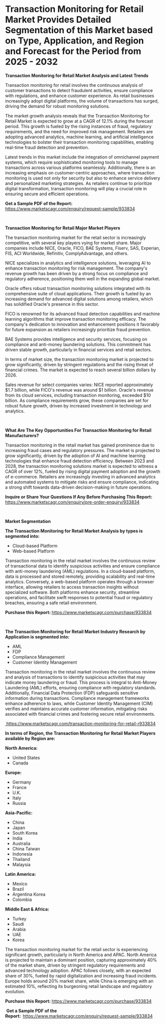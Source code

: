 <p><h1>Transaction Monitoring for Retail Market Provides Detailed Segmentation of this Market based on Type, Application, and Region and Forecast for the Period from 2025 - 2032</h1></p><p><strong>Transaction Monitoring for Retail Market Analysis and Latest Trends</strong></p>
<p><p>Transaction monitoring for retail involves the continuous analysis of customer transactions to detect fraudulent activities, ensure compliance with regulations, and enhance customer experience. As retail businesses increasingly adopt digital platforms, the volume of transactions has surged, driving the demand for robust monitoring solutions.</p><p>The market growth analysis reveals that the Transaction Monitoring for Retail Market is expected to grow at a CAGR of 12.1% during the forecast period. This growth is fueled by the rising instances of fraud, regulatory requirements, and the need for improved risk management. Retailers are adopting advanced analytics, machine learning, and artificial intelligence technologies to bolster their transaction monitoring capabilities, enabling real-time fraud detection and prevention.</p><p>Latest trends in this market include the integration of omnichannel payment systems, which require sophisticated monitoring tools to manage transactions across various platforms seamlessly. Additionally, there is an increasing emphasis on customer-centric approaches, where transaction monitoring is used not only for security but also to enhance service delivery and personalized marketing strategies. As retailers continue to prioritize digital transformation, transaction monitoring will play a crucial role in ensuring secure and efficient operations.</p></p>
<p><strong>Get a Sample PDF of the Report:&nbsp;</strong> <a href="https://www.marketscagr.com/enquiry/request-sample/933834?utm_campaign=3190&utm_medium=2&utm_source=Github&utm_content=ia&utm_term=18042025&utm_id=transaction-monitoring-for-retail">https://www.marketscagr.com/enquiry/request-sample/933834</a></p>
<p>&nbsp;</p>
<p><strong>Transaction Monitoring for Retail Major Market Players</strong></p>
<p><p>The transaction monitoring market for the retail sector is increasingly competitive, with several key players vying for market share. Major companies include NICE, Oracle, FICO, BAE Systems, Fiserv, SAS, Experian, FIS, ACI Worldwide, Refinitiv, ComplyAdvantage, and others.</p><p>NICE specializes in analytics and intelligence solutions, leveraging AI to enhance transaction monitoring for risk management. The company's revenue growth has been driven by a strong focus on compliance and regulatory adherence, positioning them well in the expanding global market.</p><p>Oracle offers robust transaction monitoring solutions integrated with its comprehensive suite of cloud applications. Their growth is fueled by an increasing demand for advanced digital solutions among retailers, which has solidified Oracle's presence in this sector.</p><p>FICO is renowned for its advanced fraud detection capabilities and machine learning algorithms that improve transaction monitoring efficacy. The company's dedication to innovation and enhancement positions it favorably for future expansion as retailers increasingly prioritize fraud prevention.</p><p>BAE Systems provides intelligence and security services, focusing on compliance and anti-money laundering solutions. This commitment has driven stable growth, particularly in financial services and retail sectors.</p><p>In terms of market size, the transaction monitoring market is projected to grow significantly, driven by stringent regulations and the rising threat of financial crimes. The market is expected to reach several billion dollars by 2026.</p><p>Sales revenue for select companies varies: NICE reported approximately $1.7 billion, while FICO's revenue was around $1 billion. Oracle's revenue from its cloud services, including transaction monitoring, exceeded $10 billion. As compliance requirements grow, these companies are set for robust future growth, driven by increased investment in technology and analytics.</p></p>
<p>&nbsp;</p>
<p><strong>What Are The Key Opportunities For Transaction Monitoring for Retail Manufacturers?</strong></p>
<p><p>Transaction monitoring in the retail market has gained prominence due to increasing fraud cases and regulatory pressures. The market is projected to grow significantly, driven by the adoption of AI and machine learning technologies that enhance fraud detection efficiency. Between 2023 and 2028, the transaction monitoring solutions market is expected to witness a CAGR of over 12%, fueled by rising digital payment adoption and the growth of e-commerce. Retailers are increasingly investing in advanced analytics and automated systems to mitigate risks and ensure compliance, indicating a strong shift towards data-driven decision-making in future operations.</p></p>
<p><strong>Inquire or Share Your Questions If Any Before Purchasing This Report:</strong> <a href="https://www.marketscagr.com/enquiry/pre-order-enquiry/933834?utm_campaign=3190&utm_medium=2&utm_source=Github&utm_content=ia&utm_term=18042025&utm_id=transaction-monitoring-for-retail">https://www.marketscagr.com/enquiry/pre-order-enquiry/933834</a></p>
<p>&nbsp;</p>
<p><strong>Market Segmentation</strong></p>
<p><strong>The Transaction Monitoring for Retail Market Analysis by types is segmented into:</strong></p>
<p><ul><li>Cloud-based Platform</li><li>Web-based Platform</li></ul></p>
<p><p>Transaction monitoring in the retail market involves the continuous review of transactional data to identify suspicious activities and ensure compliance with anti-money laundering (AML) regulations. In a cloud-based platform, data is processed and stored remotely, providing scalability and real-time analytics. Conversely, a web-based platform operates through a browser interface, allowing retailers to access transaction insights without specialized software. Both platforms enhance security, streamline operations, and facilitate swift responses to potential fraud or regulatory breaches, ensuring a safe retail environment.</p></p>
<p><strong>Purchase this Report:&nbsp;</strong><a href="https://www.marketscagr.com/purchase/933834?utm_campaign=3190&utm_medium=2&utm_source=Github&utm_content=ia&utm_term=18042025&utm_id=transaction-monitoring-for-retail">https://www.marketscagr.com/purchase/933834</a></p>
<p>&nbsp;</p>
<p><strong>The Transaction Monitoring for Retail Market Industry Research by Application is segmented into:</strong></p>
<p><ul><li>AML</li><li>FDP</li><li>Compliance Management</li><li>Customer Identity Management</li></ul></p>
<p><p>Transaction monitoring in the retail market involves the continuous review and analysis of transactions to identify suspicious activities that may indicate money laundering or fraud. This process is integral to Anti-Money Laundering (AML) efforts, ensuring compliance with regulatory standards. Additionally, Financial Data Protection (FDP) safeguards sensitive information during transactions. Compliance management frameworks enhance adherence to laws, while Customer Identity Management (CIM) verifies and maintains accurate customer information, mitigating risks associated with financial crimes and fostering secure retail environments.</p></p>
<p><a href="https://www.marketscagr.com/transaction-monitoring-for-retail-r933834?utm_campaign=3190&utm_medium=2&utm_source=Github&utm_content=ia&utm_term=18042025&utm_id=transaction-monitoring-for-retail">&nbsp;https://www.marketscagr.com/transaction-monitoring-for-retail-r933834</a></p>
<p><strong>In terms of Region, the Transaction Monitoring for Retail Market Players available by Region are:</strong></p>
<p>
    <p> <strong> North America: </strong>
        <ul>
            <li>United States</li>
            <li>Canada</li>
        </ul>
        </p> 
    <p> <strong> Europe: </strong>
        <ul>
            <li>Germany</li>
            <li>France</li>
            <li>U.K.</li>
            <li>Italy</li>
            <li>Russia</li>
        </ul>
        </p> 
    <p> <strong> Asia-Pacific: </strong>
        <ul>
            <li>China</li>
            <li>Japan</li>
            <li>South Korea</li>
            <li>India</li>
            <li>Australia</li>
            <li>China Taiwan</li>
            <li>Indonesia</li>
            <li>Thailand</li>
            <li>Malaysia</li>
        </ul>
        </p> 
    <p> <strong> Latin America: </strong>
        <ul>
            <li>Mexico</li>
            <li>Brazil</li>
            <li>Argentina Korea</li>
            <li>Colombia</li>
        </ul>
        </p> 
    <p> <strong> Middle East & Africa: </strong>
        <ul>
            <li>Turkey</li>
            <li>Saudi</li>
            <li>Arabia</li>
            <li>UAE</li>
            <li>Korea</li>
        </ul>
    </p>
    </p>
<p><p>The transaction monitoring market for the retail sector is experiencing significant growth, particularly in North America and APAC. North America is projected to maintain a dominant position, capturing approximately 40% of the market share, driven by stringent regulatory requirements and advanced technology adoption. APAC follows closely, with an expected share of 30%, fueled by rapid digitalization and increasing fraud incidents. Europe holds around 20% market share, while China is emerging with an estimated 10%, reflecting its burgeoning retail landscape and regulatory evolution.</p></p>
<p><strong>Purchase this Report: </strong><a href="https://www.marketscagr.com/purchase/933834?utm_campaign=3190&utm_medium=2&utm_source=Github&utm_content=ia&utm_term=18042025&utm_id=transaction-monitoring-for-retail">https://www.marketscagr.com/purchase/933834</a></p>
<p>&nbsp;<strong>Get a Sample PDF of the Report:&nbsp;&nbsp;</strong><a href="https://www.marketscagr.com/enquiry/request-sample/933834?utm_campaign=3190&utm_medium=2&utm_source=Github&utm_content=ia&utm_term=18042025&utm_id=transaction-monitoring-for-retail">https://www.marketscagr.com/enquiry/request-sample/933834</a></p>
<p><strong></strong></p>
<p><p></p><p></p><p></p></p>